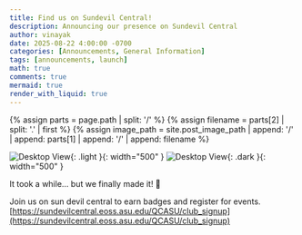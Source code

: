 ```yaml
---
title: Find us on Sundevil Central!
description: Announcing our presence on Sundevil Central
author: vinayak
date: 2025-08-22 4:00:00 -0700
categories: [Announcements, General Information]
tags: [announcements, launch]
math: true
comments: true
mermaid: true
render_with_liquid: true
---
```


{% assign parts = page.path | split: '/' %}
{% assign filename = parts[2] | split: '.' | first %}
{% assign image_path = site.post_image_path | append: '/' | append: parts[1] | append: '/' | append: filename %}

![Desktop View]({{image_path}}/poster.png){: .light }{: width="500" }
![Desktop View]({{image_path}}/posterDark.png){: .dark }{: width="500" }

It took a while… but we finally made it! 🎉

Join us on sun devil central to earn badges and register for events. \
[https://sundevilcentral.eoss.asu.edu/QCASU/club_signup](https://sundevilcentral.eoss.asu.edu/QCASU/club_signup)